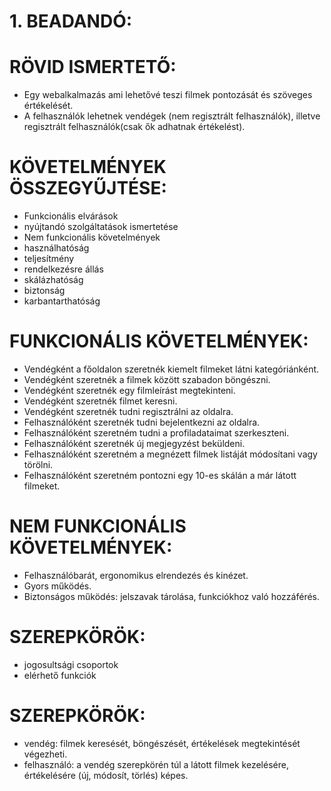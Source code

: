 # 1. BEADANDÓ:

# RÖVID ISMERTETŐ:

 - Egy webalkalmazás ami lehetővé teszi filmek pontozását és szöveges értékelését.
 - A felhasználók lehetnek vendégek (nem regisztrált felhasználók), illetve regisztrált felhasználók(csak ők adhatnak értékelést).

# KÖVETELMÉNYEK ÖSSZEGYŰJTÉSE:

-  Funkcionális elvárások
-  nyújtandó szolgáltatások ismertetése
-  Nem funkcionális követelmények
-  használhatóság
-  teljesítmény
-  rendelkezésre állás
-  skálázhatóság
-  biztonság
-  karbantarthatóság
  
# FUNKCIONÁLIS KÖVETELMÉNYEK:

-  Vendégként a főoldalon szeretnék kiemelt filmeket látni kategóriánként.
-  Vendégként szeretnék a filmek között szabadon böngészni.
-  Vendégként szeretnék egy filmleírást megtekinteni.
-  Vendégként szeretnék filmet keresni.
-  Vendégként szeretnék tudni regisztrálni az oldalra.
-  Felhasználóként szeretnék tudni bejelentkezni az oldalra.
-  Felhasználóként szeretném tudni a profiladataimat szerkeszteni.
-  Felhasználóként szeretnék új megjegyzést beküldeni.
-  Felhasználóként szeretném a megnézett filmek listáját módosítani vagy törölni.
-  Felhasználóként szeretném pontozni egy 10-es skálán a már látott filmeket.
  
# NEM FUNKCIONÁLIS KÖVETELMÉNYEK:

-  Felhasználóbarát, ergonomikus elrendezés és kinézet.
-  Gyors működés.
-  Biztonságos működés: jelszavak tárolása, funkciókhoz való hozzáférés.
  
# SZEREPKÖRÖK:

-  jogosultsági csoportok
-  elérhető funkciók
  
# SZEREPKÖRÖK:

-  vendég: filmek keresését, böngészését, értékelések megtekintését végezheti.
-  felhasználó: a vendég szerepkörén túl a látott filmek kezelésére, értékelésére (új, módosít, törlés) képes.
  
  

